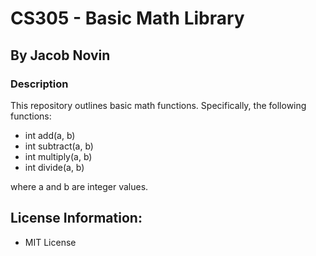 # CS305 - Basic Math Library
## By Jacob Novin


### Description
This repository outlines basic math functions. Specifically, the following functions:
- int add(a, b)
- int subtract(a, b)
- int multiply(a, b)
- int divide(a, b)


where a and b are integer values.

## License Information:
- MIT License
